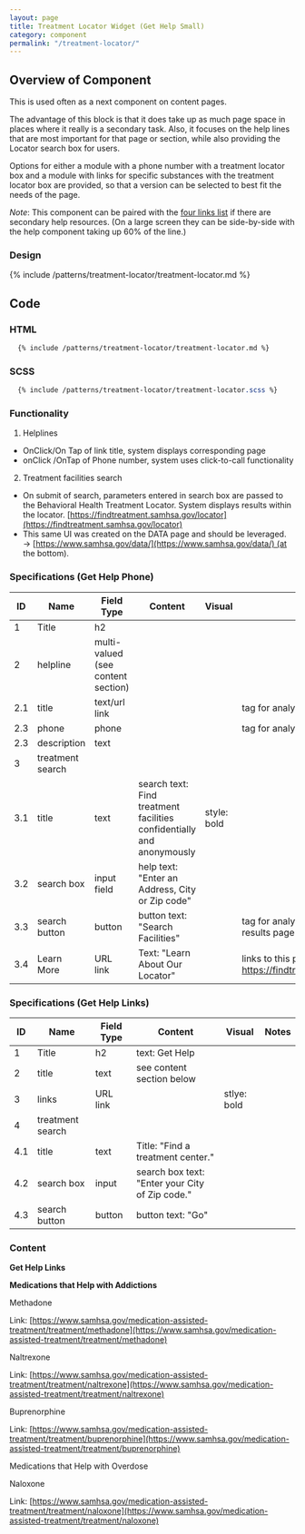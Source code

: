 ```yaml
---
layout: page
title: Treatment Locator Widget (Get Help Small)
category: component
permalink: "/treatment-locator/"
---
```


## Overview of Component
This is used often as a next component on content pages.

The advantage of this block is that it does take up as much page space in places where it really is a secondary task. Also, it focuses on the help lines that are most important for that page or section, while also providing the Locator search box for users.

Options for either a module with a phone number with a treatment locator box and a module with links for specific substances with the treatment locator box are provided, so that a version can be selected to best fit the needs of the page.

*Note*: This component can be paired with the [four links list]({{site.url}}four-links-list) if there are secondary help resources. (On a large screen they can be side-by-side with the help component taking up 60% of the line.)

### Design

{% include /patterns/treatment-locator/treatment-locator.md %}

## Code
### HTML
```html
  {% include /patterns/treatment-locator/treatment-locator.md %}
```

### SCSS
```scss
  {% include /patterns/treatment-locator/treatment-locator.scss %}
```


### Functionality
1) Helplines

- OnClick/On Tap of link title, system displays corresponding page
- onClick /OnTap of Phone number, system uses click-to-call functionality

2) Treatment facilities search

- On submit of search, parameters entered in search box are passed to the Behavioral Health Treatment Locator. System displays results within the locator. [https://findtreatment.samhsa.gov/locator](https://findtreatment.samhsa.gov/locator)
- This same UI was created on the DATA page and should be leveraged. → [https://www.samhsa.gov/data/](https://www.samhsa.gov/data/) (at the bottom).

### Specifications (Get Help Phone)

| ID   | Name | Field Type  | Content | Visual | Notes |
|------|------|-------------|---------|--------|-------|
| 1    | Title | h2 |
| 2    | helpline | multi-valued (see content section) | | |
| 2.1  | title | text/url link |  |   | tag for analytics |
| 2.3  | phone | phone |  |   | tag for analytics |
| 2.3  | description | text |  | | |
| 3    | treatment search | | | | |
| 3.1  | title | text | search text: Find treatment facilities confidentially and anonymously |style: bold | |
| 3.2 | search box | input field | help text: "Enter an Address, City or Zip code" | | |
| 3.3 | search button | button | button text: "Search Facilities" | | tag for analytics - id=locator. Links to search results page in the treatment locator |
| 3.4 | Learn More | URL link | Text: "Learn About Our Locator" | | links to this page: https://findtreatment.samhsa.gov/locator/about |

### Specifications (Get Help Links)

| ID   | Name | Field Type  | Content | Visual | Notes |
|------|------|-------------|---------|--------|-------|
| 1    | Title | h2 | text: Get Help | | |
| 2    | title | text | see content section below | | |
| 3    | links | URL link | | stlye: bold | |
| 4    | treatment search | | | | |
| 4.1  | title | text | Title: "Find a treatment center." | | |
| 4.2  | search box | input | search box text: "Enter your City of Zip code." | | |
| 4.3  | search button | button | button text: "Go" | | |

### Content
**Get Help Links**

**Medications that Help with Addictions**

Methadone

Link: [https://www.samhsa.gov/medication-assisted-treatment/treatment/methadone](https://www.samhsa.gov/medication-assisted-treatment/treatment/methadone)

Naltrexone

Link: [https://www.samhsa.gov/medication-assisted-treatment/treatment/naltrexone](https://www.samhsa.gov/medication-assisted-treatment/treatment/naltrexone)

Buprenorphine

Link: [https://www.samhsa.gov/medication-assisted-treatment/treatment/buprenorphine](https://www.samhsa.gov/medication-assisted-treatment/treatment/buprenorphine)

Medications that Help with Overdose

Naloxone

Link: [https://www.samhsa.gov/medication-assisted-treatment/treatment/naloxone](https://www.samhsa.gov/medication-assisted-treatment/treatment/naloxone)
